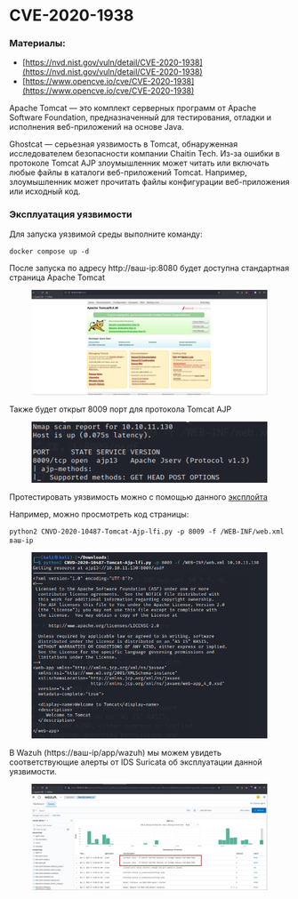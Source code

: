 # CVE-2020-1938

### Материалы:

* [https://nvd.nist.gov/vuln/detail/CVE-2020-1938](https://nvd.nist.gov/vuln/detail/CVE-2020-1938)
* [https://www.opencve.io/cve/CVE-2020-1938](https://www.opencve.io/cve/CVE-2020-1938)

Apache Tomcat — это комплект серверных программ от Apache Software Foundation, предназначенный для тестирования, отладки и исполнения веб-приложений на основе Java.

Ghostcat — серьезная уязвимость в Tomcat, обнаруженная исследователем безопасности компании Chaitin Tech. Из-за ошибки в протоколе Tomcat AJP злоумышленник может читать или включать любые файлы в каталоги веб-приложений Tomcat. Например, злоумышленник может прочитать файлы конфигурации веб-приложения или исходный код.

### Эксплуатация уязвимости

Для запуска уязвимой среды выполните команду:&#x20;

```
docker compose up -d
```

После запуска по адресу http://ваш-ip:8080 будет доступна стандартная страница Apache Tomcat&#x20;

<figure><img src="../../.gitbook/assets/cve-2020-1938(1).png" alt=""><figcaption></figcaption></figure>

Также будет открыт 8009 порт для протокола Tomcat AJP

<figure><img src="../../.gitbook/assets/cve-2020-1938(2).png" alt=""><figcaption></figcaption></figure>

Протестировать уязвимость можно с помощью данного [эксплойта](https://github.com/YDHCUI/CNVD-2020-10487-Tomcat-Ajp-lfi/blob/master/CNVD-2020-10487-Tomcat-Ajp-lfi.py)

Например, можно просмотреть код страницы:

```
python2 CNVD-2020-10487-Tomcat-Ajp-lfi.py -p 8009 -f /WEB-INF/web.xml ваш-ip
```

<figure><img src="../../.gitbook/assets/cve-2020-1938(3).png" alt=""><figcaption></figcaption></figure>

В Wazuh (https://ваш-ip/app/wazuh) мы можем увидеть соответствующие алерты от IDS Suricata об эксплуатации данной уязвимости.

<figure><img src="../../.gitbook/assets/cve-2020-1938(4).png" alt=""><figcaption></figcaption></figure>
